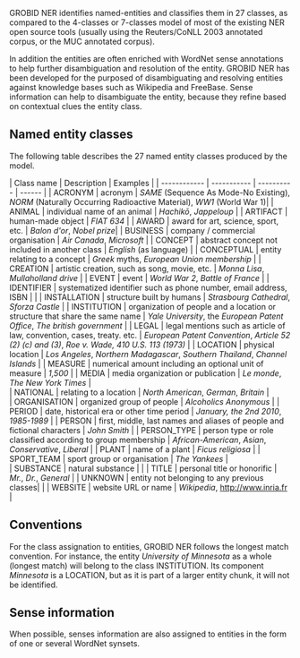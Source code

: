 GROBID NER identifies named-entities and classifies them in 27 classes, as compared to the 4-classes or 7-classes model of most of the existing NER open source tools (usually using the Reuters/CoNLL 2003 annotated corpus, or the MUC annotated corpus). 

In addition the entities are often enriched with WordNet sense annotations to help further disambiguation and resolution of the entity. GROBID NER has been developed for the purposed of disambiguating and resolving entities against knowledge bases such as Wikipedia and FreeBase. Sense information can help to disambiguate the entity, because they refine based on contextual clues the entity class.

## Named entity classes

The following table describes the 27 named entity classes produced by the model. 

| Class name |  Description | Examples | 
| ------------ | ----------- | ---------- | ------ |
| ACRONYM | acronym | _SAME_ (Sequence As Mode-No Existing), _NORM_ (Naturally Occurring Radioactive Material), _WW1_ (World War 1)|
| ANIMAL | individual name of an animal | _Hachikō_, _Jappeloup_ |
| ARTIFACT | human-made object | _FIAT 634_ |
| AWARD | award for art, science, sport, etc. | _Balon d'or_, _Nobel prize_|
| BUSINESS | company / commercial organisation | _Air Canada_, _Microsoft_ |
| CONCEPT | abstract concept not included in another class | _English_ (as language) |
| CONCEPTUAL | entity relating to a concept | _Greek_ myths, _European Union membership_ |
| CREATION | artistic creation, such as song, movie, etc. | _Monna Lisa_, _Mullaholland drive_ |
| EVENT | event | _World War 2_, _Battle of France_ |
| IDENTIFIER | systematized identifier such as phone number, email address, ISBN |  |
| INSTALLATION | structure built by humans | _Strasbourg Cathedral_, _Sforza Castle_ |
| INSTITUTION | organization of people and a location or structure that share the same name | _Yale University_, the _European Patent Office_, _The british government_ |
| LEGAL | legal mentions such as article of law, convention, cases, treaty. etc. | _European Patent Convention_,  _Article 52 (2) (c) and (3)_, _Roe v. Wade, 410 U.S. 113 (1973)_  |
| LOCATION | physical location | _Los Angeles_, _Northern Madagascar_, _Southern Thailand_, _Channel Islands_ |
| MEASURE | numerical amount including an optional unit of measure | _1,500_ |
| MEDIA | media organization or publication | _Le monde_, _The New York Times_ |	
| NATIONAL | relating to a location | _North American_, _German_, _Britain_ |		
| ORGANISATION | organized group of people | _Alcoholics Anonymous_ |
| PERIOD | date, historical era or other time period | _January, the 2nd 2010_, _1985-1989_ |
| PERSON | first, middle, last names and aliases of people and fictional characters | _John Smith_ | 
| PERSON_TYPE | person type or role classified according to group membership | _African-American_, _Asian_, _Conservative_, _Liberal_ |
| PLANT | name of a plant | _Ficus religiosa_ |
| SPORT_TEAM | sport group or organisation | _The Yankees_ |	
| SUBSTANCE | natural substance | |
| TITLE | personal title or honorific | _Mr._, _Dr._, _General_ |
| UNKNOWN | entity not belonging to any previous classes|  |
| WEBSITE | website URL or name | _Wikipedia_, http://www.inria.fr |

					
## Conventions

For the class assignation to entities, GROBID NER follows the longest match convention. For instance, the entity _University of Minnesota_ as a whole (longest match) will belong to the class INSTITUTION. Its component _Minnesota_ is a LOCATION, but as it is part of a larger entity chunk, it will not be identified. 


## Sense information

When possible, senses information are also assigned to entities in the form of one or several WordNet synsets. 


